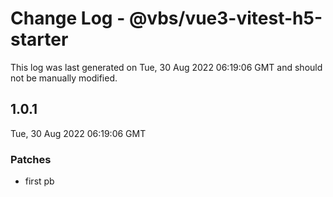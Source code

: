 # Change Log - @vbs/vue3-vitest-h5-starter

This log was last generated on Tue, 30 Aug 2022 06:19:06 GMT and should not be manually modified.

## 1.0.1
Tue, 30 Aug 2022 06:19:06 GMT

### Patches

- first pb

